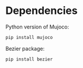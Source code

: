 # Dependencies
Python version of Mujoco:

```bash
pip install mujoco
```

Bezier package:
```bash
pip install bezier
```

